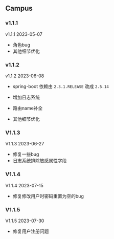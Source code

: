## Campus

### v1.1.1

v1.1.1 2023-05-07

- 角色bug
- 其他细节优化

### v1.1.2

v1.1.2 2023-06-08

- spring-boot 依赖由 `2.3.1.RELEASE` 改成 `2.5.14`

- 增加日志系统
- 路由name补全
- 其他细节优化

### V1.1.3

V1.1.3 2023-06-27

- 修复一些bug
- 日志系统排除敏感属性字段

### V1.1.4

V1.1.4 2023-07-15

- 修复修改用户时密码重置为空的bug

### V1.1.5

V1.1.5 2023-07-30

- 修复用户注册问题

